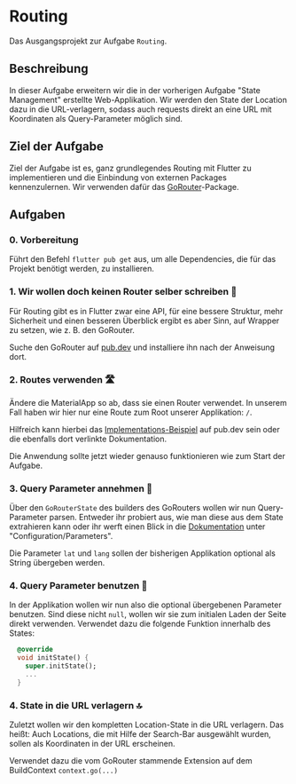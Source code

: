 # Routing

Das Ausgangsprojekt zur Aufgabe `Routing`.

## Beschreibung

In dieser Aufgabe erweitern wir die in der vorherigen Aufgabe "State Management" erstellte Web-Applikation. Wir werden den State der Location dazu in die URL-verlagern, sodass auch requests direkt an eine URL mit Koordinaten als Query-Parameter möglich sind. 

## Ziel der Aufgabe

Ziel der Aufgabe ist es, ganz grundlegendes Routing mit Flutter zu implementieren und die Einbindung von externen Packages kennenzulernen. Wir verwenden dafür das [GoRouter](https://pub.dev/packages/go_router)-Package.

## Aufgaben

### 0. Vorbereitung

Führt den Befehl `flutter pub get` aus, um alle Dependencies, die für das Projekt benötigt werden, zu installieren.

### 1. Wir wollen doch keinen Router selber schreiben 🧐

Für Routing gibt es in Flutter zwar eine API, für eine bessere Struktur, mehr Sicherheit und einen besseren Überblick ergibt es aber Sinn, auf Wrapper zu setzen, wie z. B. den GoRouter. 

Suche den GoRouter auf [pub.dev](https://pub.dev/) und installiere ihn nach der Anweisung dort.

### 2. Routes verwenden 🛣️

Ändere die MaterialApp so ab, dass sie einen Router verwendet. In unserem Fall haben wir hier nur eine Route zum Root unserer Applikation: `/`.

Hilfreich kann hierbei das [Implementations-Beispiel](https://pub.dev/packages/go_router/example) auf pub.dev sein oder die ebenfalls dort verlinkte Dokumentation.

Die Anwendung sollte jetzt wieder genauso funktionieren wie zum Start der Aufgabe.

### 3. Query Parameter annehmen 🫴

Über den `GoRouterState` des builders des GoRouters wollen wir nun Query-Parameter parsen. Entweder ihr probiert aus, wie man diese aus dem State extrahieren kann oder ihr werft einen Blick in die [Dokumentation](https://pub.dev/documentation/go_router/latest/topics/Configuration-topic.html) unter "Configuration/Parameters".

Die Parameter `lat` und `lang` sollen der bisherigen Applikation optional als String übergeben werden. 

### 4. Query Parameter benutzen 💪

In der Applikation wollen wir nun also die optional übergebenen Parameter benutzen. Sind diese nicht `null`, wollen wir sie zum initialen Laden der Seite direkt verwenden. Verwendet dazu die folgende Funktion innerhalb des States:

```dart
  @override
  void initState() {
    super.initState();
    ...
  }
```

### 4. State in die URL verlagern 🔝

Zuletzt wollen wir den kompletten Location-State in die URL verlagern. Das heißt: Auch Locations, die mit Hilfe der Search-Bar ausgewählt wurden, sollen als Koordinaten in der URL erscheinen. 

Verwendet dazu die vom GoRouter stammende Extension auf dem BuildContext `context.go(...)`



